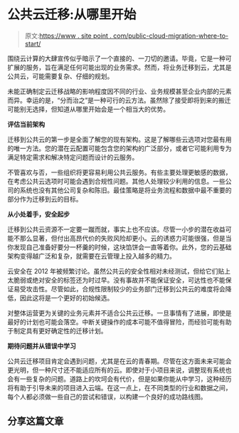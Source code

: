 # 公共云迁移:从哪里开始

> 原文:[https://www . site point . com/public-cloud-migration-where-to-start/](https://www.sitepoint.com/public-cloud-migration-where-to-start/)

围绕云计算的大肆宣传似乎暗示了一个直接的、一刀切的邀请。毕竟，它是一种可扩展的服务，旨在满足任何可能出现的业务需求。然而，将业务迁移到云，尤其是公共云，可能需要复杂、仔细的规划。

未能正确制定云迁移战略的影响程度因不同的行业、业务规模甚至企业内部的元素而异。幸运的是，“分而治之”是一种可行的云方法。虽然除了接受即将到来的搬迁可能别无选择，但知道从哪里开始会是一个相当大的优势。

**评估当前架构**

迁移到公共云的第一步是全面了解您的现有架构。这是了解哪些云选项对您最有用的唯一方法。您的潜在云配置可能包含您的架构的广泛部分，或者它可能利用专为满足特定需求和解决特定问题而设计的云服务。

不管喜欢与否，一些组织将更容易利用公共云服务。有些主要处理更敏感的数据，在考虑公共云选项时可能会遇到合规性问题。其他人处理较少利用的信息。一些公司的系统也没有其他公司复杂和陈旧。最佳策略是将业务流程和数据中最不重要的部分作为迁移到云的目标。

**从小处着手，安全起步**

迁移到公共云资源不一定要一蹴而就，事实上也不应该。尽管一小步的潜在收益可能不那么显著，但付出高昂代价的失败风险却更小。云的诱惑力可能很强，但是当你发现自己准备好要分一杯羹的时候，这块馅饼会一直等着你。此外，您的云基础架构变得越广泛和复杂，就需要在云管理上投入越多的精力。

云安全在 2012 年被频繁讨论。虽然公共云的安全性相对未经测试，但给它们贴上太脆弱或绝对安全的标签还为时过早。没有事故并不能保证安全，可达性也不能保证易受攻击性。尽管如此，合规性限制较少的业务部门迁移到公共云的难度将会降低，因此这将是一个更好的初始候选。

对整体运营更为关键的业务元素并不适合公共云迁移。一旦事情有了进展，即使是最好的计划也可能会落空。中断关键操作的成本可能不值得冒险，而经验可能有助于制定具有更好确定性的迁移计划。

**期待问题并从错误中学习**

公共云迁移项目肯定会遇到问题，尤其是在云的青春期。尽管在这方面未来可能会更光明，但一种尺寸还不能适应所有的云。即使对于小项目来说，调整现有系统也会有一些复杂的问题。道路上的坎坷会有代价，但是如果你能从中学习，这种经历将有助于引导未来的项目进入云端。在这一点上，在不同类型的行业和数据之间，每个人都必须做一些自己的尝试和错误，以构建一个良好的成功路线图。

## 分享这篇文章
